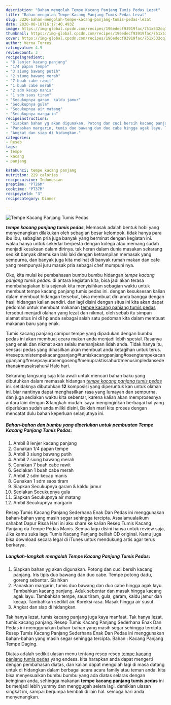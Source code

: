 ```yaml
---
description: "Bahan mengolah Tempe Kacang Panjang Tumis Pedas Lezat"
title: "Bahan mengolah Tempe Kacang Panjang Tumis Pedas Lezat"
slug: 3226-bahan-mengolah-tempe-kacang-panjang-tumis-pedas-lezat
date: 2020-08-18T16:17:40.493Z
image: https://img-global.cpcdn.com/recipes/196edecf93919fac/751x532cq70/tempe-kacang-panjang-tumis-pedas-foto-resep-utama.jpg
thumbnail: https://img-global.cpcdn.com/recipes/196edecf93919fac/751x532cq70/tempe-kacang-panjang-tumis-pedas-foto-resep-utama.jpg
cover: https://img-global.cpcdn.com/recipes/196edecf93919fac/751x532cq70/tempe-kacang-panjang-tumis-pedas-foto-resep-utama.jpg
author: Verna Torres
ratingvalue: 4.9
reviewcount: 3
recipeingredient:
- "8 lenjer kacang panjang"
- "1/4 papan tempe"
- "3 siung bawang putih"
- "2 siung bawang merah"
- "7 buah cabe rawit"
- "1 buah cabe merah"
- "2 sdm kecap manis"
- "1 sdm saos tiram"
- "Secukupnya garam  kaldu jamur"
- "Secukupnya gula"
- "Secukupnya air matang"
- "Secukupnya margarin"
recipeinstructions:
- "Siapkan bahan yg akan digunakan. Potong dan cuci bersih kacang panjang. Iris tipis duo bawang dan duo cabe. Tempe potong dadu, goreng sebentar. Sisihkan"
- "Panaskan margarin, tumis duo bawang dan duo cabe hingga agak layu. Tambahkan kacang panjang. Aduk sebentar dan masak hingga kacang agak layu. Tambahkan tempe, saus tiram, gula, garam, kaldu jamur dan kecap. Tambahkan sedikit air. Koreksi rasa. Masak hingga air susut."
- "Angkat dan siap di hidangkan."
categories:
- Resep
tags:
- tempe
- kacang
- panjang

katakunci: tempe kacang panjang 
nutrition: 229 calories
recipecuisine: Indonesian
preptime: "PT26M"
cooktime: "PT37M"
recipeyield: "3"
recipecategory: Dinner

---
```



![Tempe Kacang Panjang Tumis Pedas](https://img-global.cpcdn.com/recipes/196edecf93919fac/751x532cq70/tempe-kacang-panjang-tumis-pedas-foto-resep-utama.jpg)

<b><i>tempe kacang panjang tumis pedas</i></b>, Memasak adalah bentuk hobi yang menyenangkan dilakukan oleh sebagian besar kelompok. tidak hanya para ibu ibu, sebagian pria juga banyak yang berminat dengan kegiatan ini. walau hanya untuk sekedar berpesta dengan kolega atau memang sudah menjadi kesukaan dalam dirinya. tak heran dalam dunia masakan sekarang sedikit banyak ditemukan laki laki dengan ketrampilan memasak yang sempurna, dan banyak juga kita melihat di banyak rumah makan dan cafe yang mempunyai juru masak pria sebagai chef mumpuni nya.

Oke, kita mulai ke pembahasan bumbu bumbu hidangan <i>tempe kacang panjang tumis pedas</i>. di antara kegiatan kita, bisa jadi akan terasa membahagiakan bila sejenak kita menyisihkan sebagian waktu untuk membuat tempe kacang panjang tumis pedas ini. dengan kesuksesan kalian dalam membuat hidangan tersebut, bisa membuat diri anda bangga dengan hasil hidangan kalian sendiri. dan lagi disini dengan situs ini kita akan dapat pedoman untuk membuat makanan <u>tempe kacang panjang tumis pedas</u> tersebut menjadi olahan yang lezat dan nikmat, oleh sebab itu simpan alamat situs ini di hp anda sebagai salah satu pedoman kita dalam membuat makanan baru yang enak.

Tumis kacang panjang campur tempe yang dipadukan dengan bumbu pedas ini akan membuat acara makan anda menjadi lebih spesial. Rasanya yang enak dan nikmat akan selalu memanjakan lidah anda. Tidak hanya itu, sensasi pedas yang dihasilkan akan membuat anda ketagihan untuk terus. #reseptumistempekacangpanjang#tumiskacangpanjang#osengtempekacangpanjang#resepsayurosengoseng#menupraktissahur#menusimpledansederhana#masaksahur# Halo hari.


Sekarang langsung saja kita awali untuk mencari bahan baku yang dibutuhkan dalam memasak hidangan <u><i>tempe kacang panjang tumis pedas</i></u> ini. setidaknya dibutuhkan <b>12</b> komposisi yang diperuntuk kan untuk olahan ini. biar nantinya dapat menghasilkan rasa yang lumayan dan sempurna. dan juga sediakan waktu kita sebentar, karena kalian akan memprosesnya antara lain dengan <b>3</b> langkah mudah. saya menginginkan berbagai hal yang diperlukan sudah anda miliki disini, Baiklah mari kita proses dengan mencatat dulu bahan keperluan selanjutnya ini.

<!--inarticleads1-->

##### Bahan-bahan dan bumbu yang diperlukan untuk pembuatan Tempe Kacang Panjang Tumis Pedas:

1. Ambil 8 lenjer kacang panjang
1. Gunakan 1/4 papan tempe
1. Ambil 3 siung bawang putih
1. Ambil 2 siung bawang merah
1. Gunakan 7 buah cabe rawit
1. Sediakan 1 buah cabe merah
1. Ambil 2 sdm kecap manis
1. Gunakan 1 sdm saos tiram
1. Siapkan Secukupnya garam &amp; kaldu jamur
1. Sediakan Secukupnya gula
1. Siapkan Secukupnya air matang
1. Ambil Secukupnya margarin


Resep Tumis Kacang Panjang Sederhana Enak Dan Pedas ini menggunakan bahan-bahan yang masih segar sehingga tercipta. Assalamualaikum sahabat Dapur Rissa Hari ini aku share ke kalian Resep Tumis Kacang Panjang da Tempe Pedas Manis. Semua lagu disini hanya untuk review saja, Jika kamu suka lagu Tumis Kacang Panjang belilah CD original. Kamu juga bisa download secara legal di iTunes untuk mendukung artis agar terus berkarya. 

<!--inarticleads2-->

##### Langkah-langkah mengolah Tempe Kacang Panjang Tumis Pedas:

1. Siapkan bahan yg akan digunakan. Potong dan cuci bersih kacang panjang. Iris tipis duo bawang dan duo cabe. Tempe potong dadu, goreng sebentar. Sisihkan
1. Panaskan margarin, tumis duo bawang dan duo cabe hingga agak layu. Tambahkan kacang panjang. Aduk sebentar dan masak hingga kacang agak layu. Tambahkan tempe, saus tiram, gula, garam, kaldu jamur dan kecap. Tambahkan sedikit air. Koreksi rasa. Masak hingga air susut.
1. Angkat dan siap di hidangkan.


Tak hanya lezat, tumis kacang panjang juga kaya manfaat. Tak hanya lezat, tumis kacang panjang. Resep Tumis Kacang Panjang Sederhana Enak Dan Pedas ini menggunakan bahan-bahan yang masih segar sehingga tercipta. Resep Tumis Kacang Panjang Sederhana Enak Dan Pedas ini menggunakan bahan-bahan yang masih segar sehingga tercipta. Bahan : Kacang Panjang Tempe Daging. 

Diatas adalah sedikit ulasan menu tentang resep resep <u>tempe kacang panjang tumis pedas</u> yang endess. kita harapkan anda dapat mengerti dengan pembahasan diatas, dan kalian dapat mengolah lagi di masa datang untuk di hidangkan dalam berbagai acara acara family atau teman anda. kita bisa menyesuaikan bumbu bumbu yang ada diatas selaras dengan keinginan anda, sehingga makanan <b>tempe kacang panjang tumis pedas</b> ini bs menjadi lebih yummy dan menggugah selera lagi. demikian ulasan singkat ini, sampai berjumpa kembali di lain hal. semoga hari anda menyenangkan.

